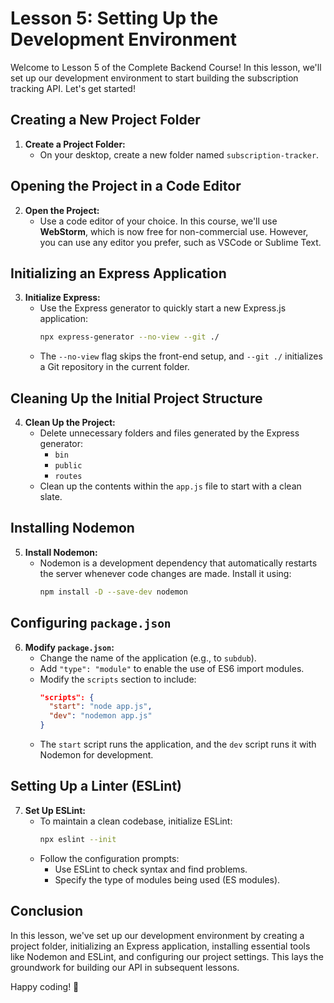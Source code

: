 # Lesson 5: Setting Up the Development Environment

Welcome to Lesson 5 of the Complete Backend Course! In this lesson, we'll set up our development environment to start building the subscription tracking API. Let's get started!

## Creating a New Project Folder

1. **Create a Project Folder:**
   - On your desktop, create a new folder named `subscription-tracker`.

## Opening the Project in a Code Editor

2. **Open the Project:**
   - Use a code editor of your choice. In this course, we'll use **WebStorm**, which is now free for non-commercial use. However, you can use any editor you prefer, such as VSCode or Sublime Text.

## Initializing an Express Application

3. **Initialize Express:**
   - Use the Express generator to quickly start a new Express.js application:
     ```bash
     npx express-generator --no-view --git ./
     ```
   - The `--no-view` flag skips the front-end setup, and `--git ./` initializes a Git repository in the current folder.

## Cleaning Up the Initial Project Structure

4. **Clean Up the Project:**
   - Delete unnecessary folders and files generated by the Express generator:
     - `bin`
     - `public`
     - `routes`
   - Clean up the contents within the `app.js` file to start with a clean slate.

## Installing Nodemon

5. **Install Nodemon:**
   - Nodemon is a development dependency that automatically restarts the server whenever code changes are made. Install it using:
     ```bash
     npm install -D --save-dev nodemon
     ```

## Configuring `package.json`

6. **Modify `package.json`:**
   - Change the name of the application (e.g., to `subdub`).
   - Add `"type": "module"` to enable the use of ES6 import modules.
   - Modify the `scripts` section to include:
     ```json
     "scripts": {
       "start": "node app.js",
       "dev": "nodemon app.js"
     }
     ```
   - The `start` script runs the application, and the `dev` script runs it with Nodemon for development.

## Setting Up a Linter (ESLint)

7. **Set Up ESLint:**
   - To maintain a clean codebase, initialize ESLint:
     ```bash
     npx eslint --init
     ```
   - Follow the configuration prompts:
     - Use ESLint to check syntax and find problems.
     - Specify the type of modules being used (ES modules).

## Conclusion

In this lesson, we've set up our development environment by creating a project folder, initializing an Express application, installing essential tools like Nodemon and ESLint, and configuring our project settings. This lays the groundwork for building our API in subsequent lessons.

Happy coding! 🚀
